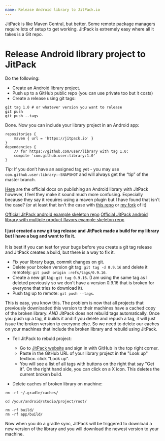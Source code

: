 ```yaml
---
name: Release Android library to JitPack.io
---
```


JitPack is like Maven Central, but better. Some remote package managers require lots of setup to get working. JitPack is extremely easy where all it takes is a Git repo.

# Release Android library project to JitPack

Do the following:

* Create an Android library project.
* Push up to a GitHub public repo (you can use private too but it costs)
* Create a release using git tags:

```
git tag 1.0 # or whatever version you want to release
git push
git push --tags
```

Done. Now you can include your library project in an Android app:

```
repositories {
	maven { url = 'https://jitpack.io' }
}
dependencies {
	// for https://github.com/user/library with tag 1.0:
	compile 'com.github.user:library:1.0'
}
```

*Tip:* If you don’t have an assigned tag yet - you may use `com.github.user:library:-SNAPSHOT` and will always get the “tip” of the master branch.

[Here](https://jitpack.io/docs/ANDROID/) are the official docs on publishing an Android library with JitPack however, I feel they make it sound much more confusing. Especially because they say it requires using a maven plugin but I have found that isn't the case? (or at least that isn't the case with [this repo](https://github.com/thorbenprimke/realm-recyclerview) or [my fork](https://github.com/curiosityio/Realm-RecyclerView) of it)

[Official JitPack android example skeleton repo](https://github.com/jitpack/android-example/)
[Official JitPack android library with multiple product flavors example skeleton repo](https://github.com/jitpack-io/android-jitpack-library-example)

#### I just created a new git tag release and JitPack made a build for my library but I have a bug and want to fix it.

It is best if you can test for your bugs before you create a git tag release and JitPack creates a build, but there is a way to fix it.

* Fix your library bugs, commit changes on git.
* Delete your broken version git tag: `git tag -d 0.9.16` and delete it remotely: `git push origin :refs/tags/0.9.16`.
* Create a new git tag: `git tag 0.9.16`. (I am using the same tag as I deleted previously so we don't have a version 0.9.16 that is broken for everyone that tries to download it).
* Push tag up to remote: `git push --tags`.

This is easy, you know this. The problem is now that all projects that previously downloaded this version to their machines have a cached copy of the broken library. *AND* JitPack does not rebuild tags automatically. Once you push up a tag, it builds it and if you delete and repush a tag, it will just issue the broken version to everyone else. So we need to delete our caches on your machines that include the broken library and rebuild using JitPack.

* Tell JitPack to rebuld project:

  * Go to [JitPack website](https://jitpack.io/) and sign in with GitHub in the top right corner.
  * Paste in the GitHub URL of your library project in the "Look up" textbox. click "Look up".
  * You will see a list of all tags with buttons on the right that say "Get it". On the right hand side, you can click on a X icon. This deletes the current broken build.

* Delete caches of broken library on machine:

```
rm -rf ~/.gradle/caches/

cd /your/android/studio/project/root/

rm -rf build/
rm -rf app/build/
```

Now when you do a gradle sync, JitPack will be triggered to download a new version of the library and you will download the newest version to your machine.
